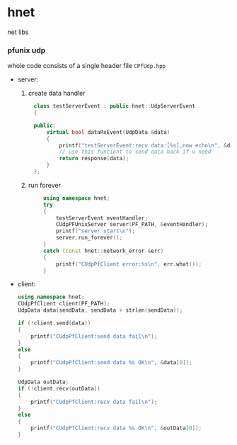 <!--
 * @Author: 
 * @Date: 2020-12-12 10:48:01
 * @LastEditTime: 2020-12-12 10:57:41
 * @LastEditors: huhai
 * @FilePath: /hnet/README.md
 * @Description: 
-->
# hnet
net libs


### pfunix udp

 whole code consists of a single header file `CPfUdp.hpp`

- server:   
   1.  create data handler
   ``` C++
        class testServerEvent : public hnet::UdpServerEvent
        {

        public:
            virtual bool dataRxEvent(UdpData &data)
            {
                printf("testServerEvent:recv data:[%s],now echo\n", &data[0]);
                // use this funciont to send data back if u need
                return response(data);
            }
        };
    ```

    2. run forever
    ```C++
            using namespace hnet;
            try
            {
                testServerEvent eventHandler;
                CUdpPFUnixServer server(PF_PATH, &eventHandler);
                printf("server start\n");
                server.run_forever();
            }
            catch (const hnet::network_error &err)
            {
                printf("CUdpPfClient error:%s\n", err.what());
            }
    ```
- client:

    ``` C++
    using namespace hnet;
    CUdpPfClient client(PF_PATH);
    UdpData data(sendData, sendData + strlen(sendData));

    if (!client.send(data))
    {
        printf("CUdpPfClient:send data fail\n");
    }
    else
    {
        printf("CUdpPfClient:send data %s OK\n", &data[0]);
    }

    UdpData outData;
    if (!client.recv(outData))
    {
        printf("CUdpPfClient:recv data fail\n");
    }
    else
    {
        printf("CUdpPfClient:recv data %s OK\n", &outData[0]);
    }
    ```

